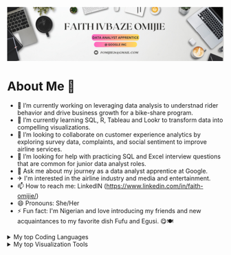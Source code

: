 <picture>
<source media="(prefers-color-scheme: dark)" srcset="https://github.com/ivbaze/ivbaze/blob/main/White%20and%20Black%20Simple%20Social%20Media%20LinkedIn%20Banner%20(1).png?raw=true">
  <source media="(prefers-color-scheme: light)" srcset="https://github.com/ivbaze/ivbaze/blob/main/White%20and%20Black%20Simple%20Social%20Media%20LinkedIn%20Banner%20(1).png?raw=true">
  <img alt="Shows a Banner Header with my Full name with a computer desk background." src="https://github.com/ivbaze/ivbaze/blob/main/White%20and%20Black%20Simple%20Social%20Media%20LinkedIn%20Banner%20(1).png?raw=true">
</picture>

# About Me 👋



- 🔭 I’m currently working on leveraging data analysis to understnad rider behavior and drive business growth for a bike-share program.
- 🌱 I’m currently learning SQL, R, Tableau and Lookr to transform data into compelling visualizations. 
- 👯 I’m looking to collaborate on customer experience analytics by exploring survey data, complaints, and social sentiment to improve airline services. 
- 🤔 I’m looking for help with practicing SQL and Excel interview questions that are common for junior data analyst roles. 
- 💬 Ask me about my journey as a data analyst apprentice at Google.
- ✈ I'm interested in the airline industry and media and entertainment.
- 📫 How to reach me: LinkedIN (https://www.linkedin.com/in/faith-omijie/)
- 😄 Pronouns: She/Her
- ⚡ Fun fact: I'm Nigerian and love introducing my friends and new acquaintances to my favorite dish Fufu and Egusi. 😋🍽

<details>
<summary>My top Coding Languages</summary>

- | Rank |   Languages   |
  |-----:|---------------|
  |     1|     SQL       |
  |     2|     R         |
  |     3|     PYTHON    |

</details>


<details>
<summary>My top Visualization Tools</summary>

- | Rank | Visualization Tool|
  |-----:|---------------|
  |     1|     Tableau       |
  |     2|     PowerBI        |
  |     3|     Lookr    |

</details>



